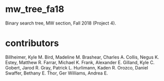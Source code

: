 # mw_tree_fa18
Binary search tree, MW section, Fall 2018 (Project 4).

# contributors
Billheimer, Kyle M.
Bird, Madeline M.
Brashear, Charles A.
Collis, Negus K.
Estey, Matthew R.
Farrar, Michael K.
Frank, Alexander E.
Gilland, Kyle C.
Gobert, Jarod R.
Gray, Patrick L.
Hurlimann, Kaden R.
Orozco, Daniel
Swaffer, Bethany E.
Thor, Ger
Williams, Andrea E.
